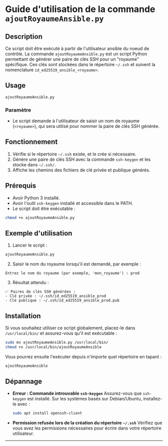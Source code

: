 # Guide d'utilisation de la commande `ajoutRoyaumeAnsible.py`

## Description

Ce script doit être exécuté à partir de l'utilisateur ansible du noeud de contrôle.
La commande `ajoutRoyaumeAnsible.py` est un script Python permettant de générer une
paire
de clés SSH pour un "royaume" spécifique. Ces clés sont stockées dans le répertoire
`~/.ssh` et suivent la nomenclature `id_ed25519_ansible_<royaume>`.

## Usage

```bash
ajoutRoyaumeAnsible.py
```

### Paramètre

- Le script demande à l'utilisateur de saisir un nom de royaume (`<royaume>`), qui sera
  utilisé pour nommer la paire de clés SSH générée.

## Fonctionnement

1. Vérifie si le répertoire `~/.ssh` existe, et le crée si nécessaire.
2. Génère une paire de clés SSH avec la commande `ssh-keygen` et les stocke dans
   `~/.ssh/`.
3. Affiche les chemins des fichiers de clé privée et publique générés.

## Prérequis

- Avoir Python 3 installé.
- Avoir l'outil `ssh-keygen` installé et accessible dans le PATH.
- Le script doit être exécutable :

```bash
chmod +x ajoutRoyaumeAnsible.py
```

## Exemple d'utilisation

1. Lancer le script :

```bash
ajoutRoyaumeAnsible.py
```

2. Saisir le nom du royaume lorsqu'il est demandé, par exemple :

```
Entrez le nom du royaume (par exemple, 'mon_royaume') : prod
```

3. Résultat attendu :

```
✅ Paires de clés SSH générées :
- Clé privée : ~/.ssh/id_ed25519_ansible_prod
- Clé publique : ~/.ssh/id_ed25519_ansible_prod.pub
```

## Installation

Si vous souhaitez utiliser ce script globalement, placez-le dans `/usr/local/bin/` et
assurez-vous qu'il est exécutable :

```bash
sudo mv ajoutRoyaumeAnsible.py /usr/local/bin/
chmod +x /usr/local/bin/ajoutRoyaumeAnsible
```

Vous pourrez ensuite l'exécuter depuis n'importe quel répertoire en tapant :

```bash
ajoutRoyaumeAnsible
```

## Dépannage

- **Erreur : Commande introuvable `ssh-keygen`**
  Assurez-vous que `ssh-keygen` est installé. Sur les systèmes basés sur Debian/Ubuntu,
  installez-le avec :
  ```bash
  sudo apt install openssh-client
  ```

- **Permission refusée lors de la création du répertoire `~/.ssh`**
  Vérifiez que vous avez les permissions nécessaires pour écrire dans votre répertoire
  utilisateur.

---
